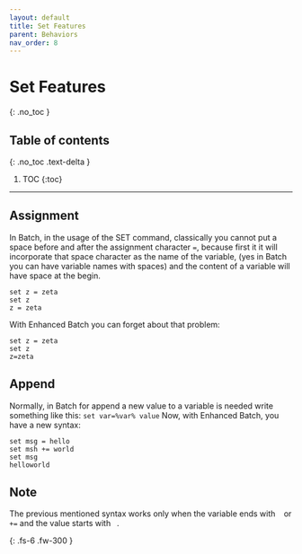 ```yaml
---
layout: default
title: Set Features
parent: Behaviors
nav_order: 8
---
```


# Set Features
{: .no_toc }

## Table of contents
{: .no_toc .text-delta }

1. TOC
{:toc}

---

## Assignment

In Batch, in the usage of the SET command, classically you cannot put a space before and after the assignment character `=`, because first it it will incorporate that space character as the name of the variable, (yes in Batch you can have variable names with spaces) and the content of a variable will have space at the begin.

```
set z = zeta
set z
z = zeta
```

With Enhanced Batch you can forget about that problem:
```
set z = zeta
set z
z=zeta
```

## Append
Normally, in Batch for append a new value to a variable is needed write something like this: `set var=%var% value`
Now, with Enhanced Batch, you have a new syntax:
```
set msg = hello
set msh += world
set msg
helloworld
```

## Note
The previous mentioned syntax works only when the variable ends with ` ` or `+=` and the value starts with ` `.


{: .fs-6 .fw-300 }
